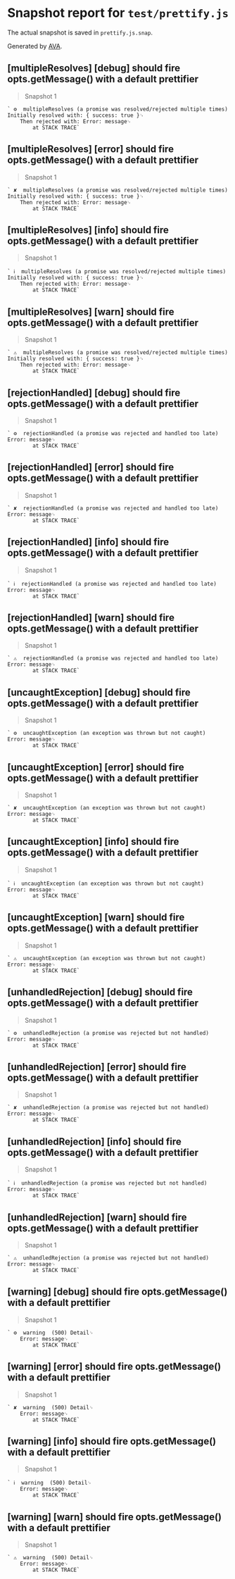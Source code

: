 # Snapshot report for `test/prettify.js`

The actual snapshot is saved in `prettify.js.snap`.

Generated by [AVA](https://ava.li).

## [multipleResolves] [debug] should fire opts.getMessage() with a default prettifier

> Snapshot 1

    ` ⚙  multipleResolves (a promise was resolved/rejected multiple times)  Initially resolved with: { success: true }␊
        Then rejected with: Error: message␊
            at STACK TRACE`

## [multipleResolves] [error] should fire opts.getMessage() with a default prettifier

> Snapshot 1

    ` ✘  multipleResolves (a promise was resolved/rejected multiple times)  Initially resolved with: { success: true }␊
        Then rejected with: Error: message␊
            at STACK TRACE`

## [multipleResolves] [info] should fire opts.getMessage() with a default prettifier

> Snapshot 1

    ` ℹ  multipleResolves (a promise was resolved/rejected multiple times)  Initially resolved with: { success: true }␊
        Then rejected with: Error: message␊
            at STACK TRACE`

## [multipleResolves] [warn] should fire opts.getMessage() with a default prettifier

> Snapshot 1

    ` ⚠  multipleResolves (a promise was resolved/rejected multiple times)  Initially resolved with: { success: true }␊
        Then rejected with: Error: message␊
            at STACK TRACE`

## [rejectionHandled] [debug] should fire opts.getMessage() with a default prettifier

> Snapshot 1

    ` ⚙  rejectionHandled (a promise was rejected and handled too late)  Error: message␊
            at STACK TRACE`

## [rejectionHandled] [error] should fire opts.getMessage() with a default prettifier

> Snapshot 1

    ` ✘  rejectionHandled (a promise was rejected and handled too late)  Error: message␊
            at STACK TRACE`

## [rejectionHandled] [info] should fire opts.getMessage() with a default prettifier

> Snapshot 1

    ` ℹ  rejectionHandled (a promise was rejected and handled too late)  Error: message␊
            at STACK TRACE`

## [rejectionHandled] [warn] should fire opts.getMessage() with a default prettifier

> Snapshot 1

    ` ⚠  rejectionHandled (a promise was rejected and handled too late)  Error: message␊
            at STACK TRACE`

## [uncaughtException] [debug] should fire opts.getMessage() with a default prettifier

> Snapshot 1

    ` ⚙  uncaughtException (an exception was thrown but not caught)  Error: message␊
            at STACK TRACE`

## [uncaughtException] [error] should fire opts.getMessage() with a default prettifier

> Snapshot 1

    ` ✘  uncaughtException (an exception was thrown but not caught)  Error: message␊
            at STACK TRACE`

## [uncaughtException] [info] should fire opts.getMessage() with a default prettifier

> Snapshot 1

    ` ℹ  uncaughtException (an exception was thrown but not caught)  Error: message␊
            at STACK TRACE`

## [uncaughtException] [warn] should fire opts.getMessage() with a default prettifier

> Snapshot 1

    ` ⚠  uncaughtException (an exception was thrown but not caught)  Error: message␊
            at STACK TRACE`

## [unhandledRejection] [debug] should fire opts.getMessage() with a default prettifier

> Snapshot 1

    ` ⚙  unhandledRejection (a promise was rejected but not handled)  Error: message␊
            at STACK TRACE`

## [unhandledRejection] [error] should fire opts.getMessage() with a default prettifier

> Snapshot 1

    ` ✘  unhandledRejection (a promise was rejected but not handled)  Error: message␊
            at STACK TRACE`

## [unhandledRejection] [info] should fire opts.getMessage() with a default prettifier

> Snapshot 1

    ` ℹ  unhandledRejection (a promise was rejected but not handled)  Error: message␊
            at STACK TRACE`

## [unhandledRejection] [warn] should fire opts.getMessage() with a default prettifier

> Snapshot 1

    ` ⚠  unhandledRejection (a promise was rejected but not handled)  Error: message␊
            at STACK TRACE`

## [warning] [debug] should fire opts.getMessage() with a default prettifier

> Snapshot 1

    ` ⚙  warning  (500) Detail␊
        Error: message␊
            at STACK TRACE`

## [warning] [error] should fire opts.getMessage() with a default prettifier

> Snapshot 1

    ` ✘  warning  (500) Detail␊
        Error: message␊
            at STACK TRACE`

## [warning] [info] should fire opts.getMessage() with a default prettifier

> Snapshot 1

    ` ℹ  warning  (500) Detail␊
        Error: message␊
            at STACK TRACE`

## [warning] [warn] should fire opts.getMessage() with a default prettifier

> Snapshot 1

    ` ⚠  warning  (500) Detail␊
        Error: message␊
            at STACK TRACE`
